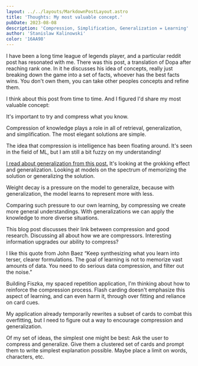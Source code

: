 ```yaml
---
layout: ../../layouts/MarkdownPostLayout.astro
title: 'Thoughts: My most valuable concept.'
pubDate: 2023-08-08
description: 'Compression, Simplification, Generalization = Learning'
author: 'Stanislaw Kalinowski'
color: '16AA98'
---
```

I have been a long time league of legends player, and a particular reddit post has resonated with me. There was this post, a translation of Dopa after reaching rank one. In it he discusses his idea of concepts, really just breaking down the game into a set of facts, whoever has the best facts wins. You don't own them, you can take other peoples concepts and refine them.

I think about this post from time to time. And I figured I'd share my most valuable concept: 

It's important to try and compress what you know.

Compression of knowledge plays a role in all of retrieval, generalization, and simplification. The most elegant solutions are simple.

The idea that compression is intelligence has been floating around. It's seen in the field of ML, but I am still a bit fuzzy on my understanding!

[I read about generalization from this post.](https://pair.withgoogle.com/explorables/grokking/) It's looking at the grokking effect and generalization. Looking at models on the spectrum of memorizing the solution or generalizing the solution. 

Weight decay is a pressure on the model to generalize, because with generalization, the model learns to represent more with less.

Comparing such pressure to our own learning, by compressing we create more general understandings. With generalizations we can apply the knowledge to more diverse situations.

This blog post discusses their link between compression and good research. Discussing all about how we are compressors. Interesting information upgrades our ability to compress?

I like this quote from John Baez “Keep synthesizing what you learn into terser, clearer formulations. The goal of learning is not to memorize vast amounts of data. You need to do serious data compression, and filter out the noise.”

Building Fiszka, my spaced repetition application, I'm thinking about how to reinforce the compression process. Flash carding doesn't emphasize this aspect of learning, and can even harm it, through over fitting and reliance on card cues.

My application already temporarily rewrites a subset of cards to combat this overfitting, but I need to figure out a way to encourage compression and generalization. 

Of my set of ideas, the simplest one might be best: Ask the user to compress and generalize. Give them a clustered set of cards and prompt them to write simplest explanation possible. Maybe place a limit on words, characters, etc.